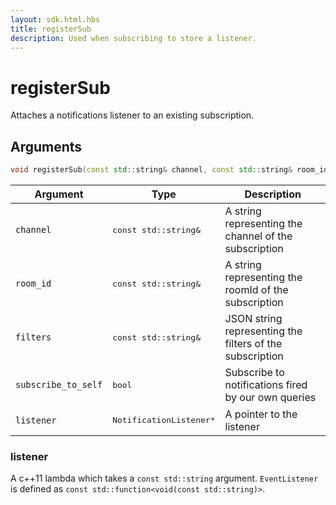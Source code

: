 ```yaml
---
layout: sdk.html.hbs
title: registerSub
description: Used when subscribing to store a listener.
---
```


# registerSub

Attaches a notifications listener to an existing subscription.

## Arguments

```cpp
void registerSub(const std::string& channel, const std::string& room_id, const std::string& filters, bool subscribe_to_self, NotificationListener* listener);
```

| Argument   | Type                      | Description
| ---------- |---------------------------|--------------------------------------------------------------------- |
| `channel`    | <pre>const std::string&</pre>           | A string representing the channel of the subscription
| `room_id` | <pre>const std::string&</pre>  | A string representing the roomId of the subscription
| `filters` | <pre>const std::string&</pre> | JSON string representing the filters of the subscription
| `subscribe_to_self` | <pre>bool</pre> | Subscribe to notifications fired by our own queries
| `listener` | <pre>NotificationListener\*</pre> | A pointer to the listener

### listener

A c++11 lambda which takes a `const std::string` argument.
`EventListener` is defined as `const std::function<void(const std::string)>`.

